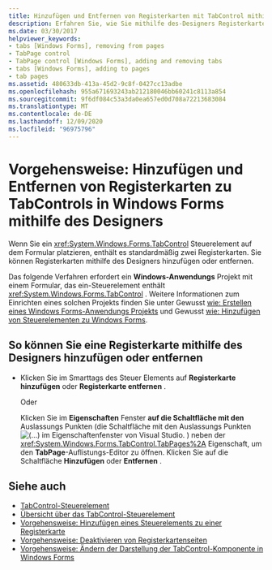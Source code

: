 ```yaml
---
title: Hinzufügen und Entfernen von Registerkarten mit TabControl mithilfe des Designers
description: Erfahren Sie, wie Sie mithilfe des-Designers Registerkarten mit dem Windows Forms TabControl-Steuerelement hinzufügen und entfernen.
ms.date: 03/30/2017
helpviewer_keywords:
- tabs [Windows Forms], removing from pages
- TabPage control
- TabPage control [Windows Forms], adding and removing tabs
- tabs [Windows Forms], adding to pages
- tab pages
ms.assetid: 480633db-413a-45d2-9c8f-0427cc13adbe
ms.openlocfilehash: 955a671693243ab212180046bb60241c8113a854
ms.sourcegitcommit: 9f6df084c53a3da0ea657ed0d708a72213683084
ms.translationtype: MT
ms.contentlocale: de-DE
ms.lasthandoff: 12/09/2020
ms.locfileid: "96975796"
---
```

# <a name="how-to-add-and-remove-tabs-with-the-windows-forms-tabcontrol-using-the-designer"></a>Vorgehensweise: Hinzufügen und Entfernen von Registerkarten zu TabControls in Windows Forms mithilfe des Designers
Wenn Sie ein <xref:System.Windows.Forms.TabControl> Steuerelement auf dem Formular platzieren, enthält es standardmäßig zwei Registerkarten. Sie können Registerkarten mithilfe des Designers hinzufügen oder entfernen.

 Das folgende Verfahren erfordert ein **Windows-Anwendungs** Projekt mit einem Formular, das ein-Steuerelement enthält <xref:System.Windows.Forms.TabControl> . Weitere Informationen zum Einrichten eines solchen Projekts finden Sie unter Gewusst [wie: Erstellen eines Windows Forms-Anwendungs Projekts](/visualstudio/ide/step-1-create-a-windows-forms-application-project) und Gewusst [wie: Hinzufügen von Steuerelementen zu Windows Forms](how-to-add-controls-to-windows-forms.md).

## <a name="to-add-or-remove-a-tab-using-the-designer"></a>So können Sie eine Registerkarte mithilfe des Designers hinzufügen oder entfernen

- Klicken Sie im Smarttags des Steuer Elements auf **Registerkarte hinzufügen** oder **Registerkarte entfernen** .

     Oder

     Klicken Sie im **Eigenschaften** Fenster **auf die Schaltfläche mit den** Auslassungs Punkten (die Schaltfläche mit den Auslassungs Punkten ![ (...) im Eigenschaftenfenster von Visual Studio. ](./media/visual-studio-ellipsis-button.png) ) neben der <xref:System.Windows.Forms.TabControl.TabPages%2A> Eigenschaft, um den **TabPage**-Auflistungs-Editor zu öffnen. Klicken Sie auf die Schaltfläche **Hinzufügen** oder **Entfernen** .

## <a name="see-also"></a>Siehe auch

- [TabControl-Steuerelement](tabcontrol-control-windows-forms.md)
- [Übersicht über das TabControl-Steuerelement](tabcontrol-control-overview-windows-forms.md)
- [Vorgehensweise: Hinzufügen eines Steuerelements zu einer Registerkarte](how-to-add-a-control-to-a-tab-page.md)
- [Vorgehensweise: Deaktivieren von Registerkartenseiten](how-to-disable-tab-pages.md)
- [Vorgehensweise: Ändern der Darstellung der TabControl-Komponente in Windows Forms](how-to-change-the-appearance-of-the-windows-forms-tabcontrol.md)
